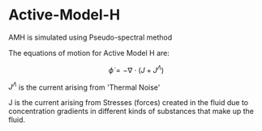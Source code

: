 # Active-Model-H
AMH is simulated using Pseudo-spectral method 

The equations of motion for Active Model H are:

$$
\dot\phi = -\nabla\cdot(J+J^\Lambda)
$$

$J^\Lambda$ is the current arising from 'Thermal Noise'

J is the current arising from Stresses (forces) created in the fluid due to concentration gradients in different kinds of substances that make up the fluid.
